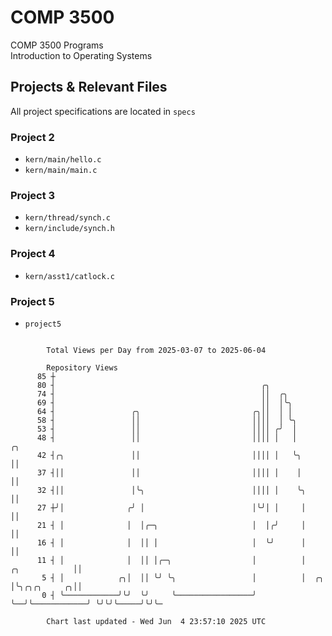 # COMP 3500
COMP 3500 Programs  
Introduction to Operating Systems  
## Projects & Relevant Files
All project specifications are located in `specs`
### Project 2
- `kern/main/hello.c`
- `kern/main/main.c`
### Project 3
- `kern/thread/synch.c`
- `kern/include/synch.h`
### Project 4
- `kern/asst1/catlock.c`
### Project 5
- `project5`

```

        Total Views per Day from 2025-03-07 to 2025-06-04

        Repository Views
      85 ┼
      80 ┤                                              ╭╮
      74 ┤                                              ││  ╭╮
      69 ┤                                              ││  │╰╮
      64 ┤                 ╭╮                         ╭╮││  │ │
      58 ┤                 ││                         ││││  │ ╰╮
      53 ┤                 ││                         ││││ ╭╯  │
      48 ┤                 ││                         ││││ │   │                                ╭╮
      42 ┤╭╮               ││                         ││││ │   ╰╮                               ││
      37 ┤││               ││                         ││││ │    │                               ││
      32 ┤││               │╰╮                        ││││ │    ╰╮                              ││
      27 ┼╯│              ╭╯ │                        │╰╯│ │     │                              ││
      21 ┤ │              │  │╭─╮                     │  │╭╯     │                              ││
      16 ┤ │              │  ││ │                     │  ╰╯      │                              ││
      11 ┤ │              │  ││ │╭─╮                  │          │                ╭╮            ││
       5 ┤ │            ╭╮│  ││ ╰╯ ╰╮                 │          │  ╭╮            │╰╮╭╮╭╮     ╭╮││
       0 ┤ ╰────────────╯╰╯  ╰╯     ╰─────────────────╯          ╰──╯╰────────────╯ ╰╯╰╯╰─────╯╰╯╰─

        Chart last updated - Wed Jun  4 23:57:10 2025 UTC
        
```
